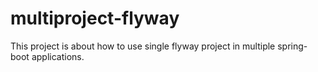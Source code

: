 # multiproject-flyway
This project is about how to use single flyway project in multiple spring-boot applications.  
